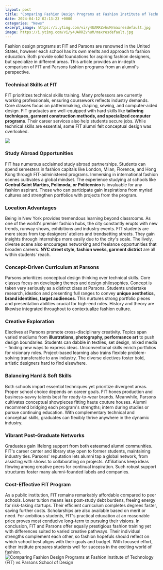 ```yaml
---
layout: post
title: "Comparing Fashion Design Programs at Fashion Institute of Technology (FIT) vs Parsons School of Design"
date: 2024-04-12 02:13:23 +0000
categories: "News"
excerpt_image: https://i.ytimg.com/vi/y4UARRZvhuM/maxresdefault.jpg
image: https://i.ytimg.com/vi/y4UARRZvhuM/maxresdefault.jpg
---
```


Fashion design programs at FIT and Parsons are renowned in the United States, however each school has its own merits and approach to fashion education. Both provide solid foundations for aspiring fashion designers, but specialize in different areas. This article provides an in-depth comparison of FIT and Parsons fashion programs from an alumni's perspective. 
### Technical Skills at FIT
FIT prioritizes technical skills training. Many professors are currently working professionals, ensuring coursework reflects industry demands. Core classes focus on patternmaking, draping, sewing, and computer-aided design. FIT graduates are well-equipped with hard skills like **tailoring techniques, garment construction methods, and specialized computer programs**. Their career services also help students secure jobs. While technical skills are essential, some FIT alumni felt conceptual design was overlooked.  

![](https://versus-dot-com.imgix.net/imgixback.jpeg?mark64=aHR0cHM6Ly9hc3NldHMuaW1naXgubmV0L350ZXh0P3R4dDY0PVJtRnphR2x2YmlCSmJuTjBhWFIxZEdVZ2IyWWdWR1ZqYUc1dmJHOW5lU0IyY3lCUVlYSnpiMjV6SUZOamFHOXZiQ0J2WmlCRVpYTnBaMjQ9JnR4dC1jb2xvcj1mZmZmZmZmZiZ0eHQtZm9udD1IZWx2ZXRpY2EsYm9sZCZ0eHQtc2l6ZT00MCZ3PTYwMA==&amp;mark-align=middle,left&amp;mark-pad=30)
### Study Abroad Opportunities  
FIT has numerous acclaimed study abroad partnerships. Students can spend semesters in fashion capitals like London, Milan, Florence, and Hong Kong through FIT-administered programs. Immersing in international fashion scenes cultivates a global mindset. The experience studying at schools like **Central Saint Martins, Polimoda, or Politecnico** is invaluable for any fashion aspirant. Those who can participate gain inspirations from myriad cultures and strengthen portfolios with projects from the program.
### Location Advantages  
Being in New York provides tremendous learning beyond classrooms. As one of the world's premier fashion hubs, the city constantly erupts with new trends, runway shows, exhibitions and industry events. FIT students are mere steps from top designers' ateliers and trendsetting streets. They gain insights through internships more easily due to the city's scale. The lively, diverse scene also encourages networking and freelance opportunities that broaden careers. **NYC street style, fashion weeks, garment district** are all within students' reach. 
### Concept-Driven Curriculum at Parsons
Parsons prioritizes conceptual design thinking over technical skills. Core classes focus on developing themes and design philosophies. Concept is taken very seriously as a distinct class at Parsons. Students undertake research, ideation and presenting full ranges to convey **unique aesthetics, brand identities, target audiences**. This nurtures strong portfolio pieces and presentation abilities crucial for high-end roles. History and theory are likewise integrated throughout to contextualize fashion culture.  
### Creative Exploration 
Electives at Parsons promote cross-disciplinary creativity. Topics span varied mediums from **illustrations, photography, performance art** to push design boundaries. Students can dabble in textiles, set design, mixed media – finding new ways to express ideas. Unconventional skills enrich portfolios for visionary roles. Project-based learning also trains flexible problem-solving transferable to any industry. The diverse electives foster bold, artistic designers hard to find elsewhere.
### Balancing Hard & Soft Skills
Both schools impart essential techniques yet prioritize divergent areas. Proper school choice depends on career goals. FIT hones production and business-savvy talents best for ready-to-wear brands. Meanwhile, Parsons cultivates conceptual showpieces fitting haute couture houses. Alumni recommend bridging each program's strengths; intern during studies or pursue continuing education. With complementary technical and conceptual skills, graduates can flexibly thrive anywhere in the dynamic industry.  
### Vibrant Post-Graduate Networks  
Graduates gain lifelong support from both esteemed alumni communities. FIT's career center and library stay open to former students, maintaining industry ties. Parsons' reputation lets alumni tap a global network, from assisting with shows to collaborating on projects. Affiliations keep ideas flowing among creative peers for continual inspiration. Such robust support structures foster many alumni-founded labels and companies. 
### Cost-Effective FIT Program
As a public institution, FIT remains remarkably affordable compared to peer schools. Lower tuition means less post-study debt burdens, freeing energy for risk-taking startups. Their efficient curriculum completes degrees faster, saving further costs. Scholarships are also available based on merit or need. For ambitious students, FIT's practical education at an reasonable price proves most conducive long-term to pursuing their visions. 
In conclusion, FIT and Parsons offer equally prestigious fashion training yet with differences suited to varied creative pathways. Their individual strengths complement each other, so fashion hopefuls should reflect on which school best aligns with their goals and budget. With focused effort, either institute prepares students well for success in the exciting world of fashion.
![Comparing Fashion Design Programs at Fashion Institute of Technology (FIT) vs Parsons School of Design](https://i.ytimg.com/vi/y4UARRZvhuM/maxresdefault.jpg)